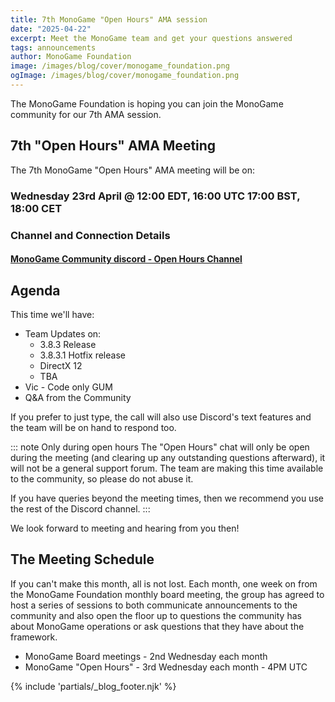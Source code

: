 ```yaml
---
title: 7th MonoGame "Open Hours" AMA session
date: "2025-04-22"
excerpt: Meet the MonoGame team and get your questions answered
tags: announcements
author: MonoGame Foundation
image: /images/blog/cover/monogame_foundation.png
ogImage: /images/blog/cover/monogame_foundation.png
---
```


The MonoGame Foundation is hoping you can join the MonoGame community for our 7th AMA session.

## 7th "Open Hours" AMA Meeting

The 7th MonoGame "Open Hours" AMA meeting will be on:

### Wednesday 23rd April @ 12:00 EDT, 16:00 UTC 17:00 BST, 18:00 CET

### Channel and Connection Details

#### [MonoGame Community discord - Open Hours Channel](https://discord.gg/monogame?event=1364241763052814539)

## Agenda

This time we'll have:
* Team Updates on:
    * 3.8.3 Release
    * 3.8.3.1 Hotfix release
    * DirectX 12
    * TBA
* Vic - Code only GUM
* Q&A from the Community

If you prefer to just type, the call will also use Discord's text features and the team will be on hand to respond too.

::: note Only during open hours
The "Open Hours" chat will only be open during the meeting (and clearing up any outstanding questions afterward), it will not be a general support forum.  The team are making this time available to the community, so please do not abuse it.

If you have queries beyond the meeting times, then we recommend you use the rest of the Discord channel.
:::

We look forward to meeting and hearing from you then!

## The Meeting Schedule

If you can't make this month, all is not lost. Each month, one week on from the MonoGame Foundation monthly board meeting, the group has agreed to host a series of sessions to both communicate announcements to the community and also open the floor up to questions the community has about MonoGame operations or ask questions that they have about the framework.

* MonoGame Board meetings - 2nd Wednesday each month
* MonoGame "Open Hours" - 3rd Wednesday each month - 4PM UTC

{% include 'partials/_blog_footer.njk' %}